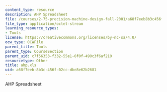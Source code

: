 ```yaml
---
content_type: resource
description: AHP Spreadsheet
file: /courses/2-75-precision-machine-design-fall-2001/a68f7eeb8b3c456f02ccdbe8e62b2681_ahp.xls
file_type: application/octet-stream
learning_resource_types:
- Tools
license: https://creativecommons.org/licenses/by-nc-sa/4.0/
ocw_type: OCWFile
parent_title: Tools
parent_type: CourseSection
parent_uid: c7f56353-f332-55e1-6f0f-490c3f6af210
resourcetype: Other
title: ahp.xls
uid: a68f7eeb-8b3c-456f-02cc-dbe8e62b2681
---
```

AHP Spreadsheet